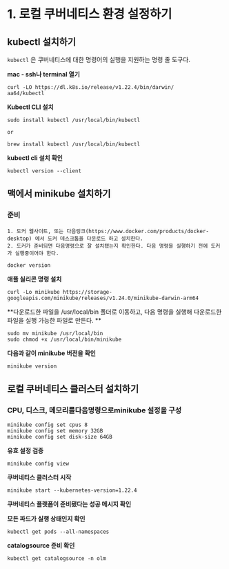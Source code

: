 
# 1. 로컬 쿠버네티스 환경 설정하기

## kubectl 설치하기

`kubectl` 은 쿠버네티스에 대한 명령어의 실행을 지원하는 명령 줄 도구다.


**mac - ssh나 terminal 열기**

```
curl -LO https://dl.k8s.io/release/v1.22.4/bin/darwin/
аа64/kubectl
```


**Kubectl CLI 설치**

```
sudo install kubectl /usr/local/bin/kubectl

or

brew install kubectl /usr/local/bin/kubectl
```


**kubectl cli 설치 확인**

```
kubectl version --client
```


## 맥에서 minikube 설치하기

### 준비

```
1. 도커 웹사이트, 또는 다음링크(https://www.docker.com/products/docker-desktop) 에서 도커 데스크톱을 다운로드 하고 설치한다.
2. 도커가 준비되면 다음명령으로 잘 설치됐는지 확인한다. 다음 명령을 실행하기 전에 도커가 실행중이어야 한다.

docker version
```


**애플 실리콘 명령 설치**

```
curl -Lo minikube https://storage-googleapis.com/minikube/releases/v1.24.0/minikube-darwin-arm64
```


**다운로드한 파일을 /usr/local/bin 폴더로 이동하고, 다음 명령을 실행해 다운로드한 파일을 실행 가능한 파일로 만든다. **

```
sudo mv minikube /usr/local/bin
sudo chmod +x /usr/local/bin/minikube
```


**다음과 같이 minikube 버전을 확인**

```
minikube version
```


## 로컬 쿠버네티스 클러스터 설치하기

### CPU, 디스크, 메모리를다음명령으로minikube 설정을 구성

```
minikube config set cpus 8
minikube config set memory 32GB
minikube config set disk-size 64GB
```


**유효 설정 검증**

```
minikube config view
```


**쿠버네티스 클러스터 시작**

```
minikube start --kubernetes-version=1.22.4
```


**쿠버네티스 플랫폼이 준비됐다는 성공 메시지 확인**



**모든 파드가 실행 상태인지 확인**

```
kubectl get pods --all-namespaces
```


**catalogsource 준비 확인**

```
kubectl get catalogsource -n olm
```


